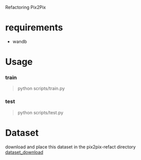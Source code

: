 Refactoring Pix2Pix

# requirements
- wandb

# Usage
### train
> python scripts/train.py

### test
> python scripts/test.py

# Dataset
download and place this dataset in the pix2pix-refact directory
[ dataset_download ](https://drive.google.com/file/d/1xEMdWGSZINEzp3MalXPQ-NQqBfzGJGAT/view?usp=sharing)
